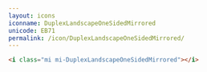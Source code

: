 ```yaml
---
layout: icons
iconname: DuplexLandscapeOneSidedMirrored
unicode: EB71
permalink: /icon/DuplexLandscapeOneSidedMirrored/
---
```


``` html
<i class="mi mi-DuplexLandscapeOneSidedMirrored"></i>
```
